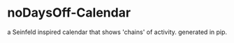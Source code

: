 # noDaysOff-Calendar
a Seinfeld inspired calendar that shows 'chains' of activity. generated in pip.
